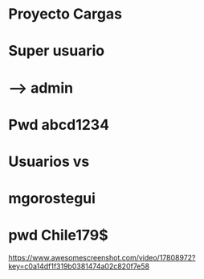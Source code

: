 # Proyecto Cargas

# Super usuario
# --> admin
# Pwd abcd1234

# Usuarios vs
# mgorostegui
# pwd Chile179$


https://www.awesomescreenshot.com/video/17808972?key=c0a14df1f319b0381474a02c820f7e58